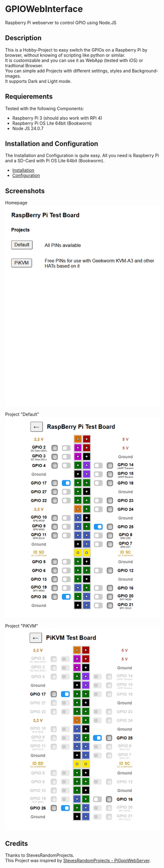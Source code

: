# GPIOWebInterface
Raspberry Pi webserver to control GPIO using Node.JS

## Description
This is a Hobby-Project to easy switch the GPIOs on a Raspberry Pi by browser, without knowing of scripting like python or similar.<br>
It is customizable and you can use it as WebApp (tested with iOS) or tradtional Browser.<br>
You can simple add Projects with different settings, styles and Background-images.<br>
It supports Dark and Light mode.

## Requierements
Tested with the following Components:
- Raspberry Pi 3 (should also work with RPi 4)
- Raspberry Pi OS Lite 64bit (Bookworm)
- Node JS 24.0.7

## Installation and Configuration
The Installation and Configuration is quite easy. All you need is Raspberry Pi and a SD-Card with Pi OS Lite 64bit (Bookworm).
- <a href="DOCS/install.md">Installation</a>
- <a href="DOCS/config.md">Configuration</a>

## Screenshots
Homepage
![GPIO Server 1](DOCS/GPIOServer_1.png)

Project "Default"
![GPIO Server 2](DOCS/GPIOServer_2.png)


Project "PiKVM"
![GPIO Server 3](DOCS/GPIOServer_3.png)


## Credits
Thanks to StevesRandomProjects.<br>This Project was inspired by <a href="https://github.com/StevesRandomProjects/PiGpioWebServer" target="_blank">StevesRandomProjects - PiGpioWebServer</a>.

